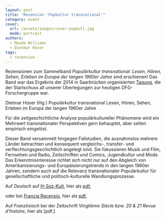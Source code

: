 ```yaml
---
layout: post
title: "Rezension 'Popkultur transnational'"
category: event
cover:
  url: /assets/images/cover-popkult.jpg
  mode: portrait
authors:
  - Maude Williams
  - Dietmar Hüser
tags:
  - rezension
---
```

Rezensionen zum Sammelband *Populärkultur transnational: Lesen, Hören, Sehen, Erleben im Europa der langen 1960er Jahre* sind erschienen! Das Band war das Ergebnis der 2014 in Saarbrücken organisierten [Tagung](../assets/pdf/tagungsbericht.pdf), die der Startschuss all unserer  Überlegungen zur heutigen DFG-Forschergruppe war.

<!-- more -->

Dietmar Hüser (Hg.)
Populärkultur transnational
Lesen, Hören, Sehen, Erleben im Europa der langen 1960er Jahre

Für die zeitgeschichtliche Analyse populärkultureller Phänomene wird ein Mehrwert transnationaler Perspektiven gern behauptet, aber selten empirisch eingelöst.

Dieser Band versammelt hingegen Fallstudien, die ausnahmslos mehrere Länder betrachten und konsequent vergleichs-, transfer- und verflechtungsgeschichtlich angelegt sind. Sie fokussieren Musik und Film, Fernsehen und Radio, Zeitschriften und Comics, Jugendkultur und Mode. Das Erkenntnisinteresse richtet sich nicht nur auf den Abgleich von Amerikanisierungs- und Europäisierungstrends in den langen 1960er Jahren, sondern auch auf die Relevanz transnationaler Populärkultur für gesellschaftliche und politisch-kulturelle Wandlungsprozesse.

Auf *Deutsch* auf [H-Soz-Kult](https://www.hsozkult.de/publicationreview/id/rezbuecher-24696), hier als [pdf.](../assets/pdf/Popkult-Hsozkult.pdf)

oder bei [Francia Recensio](https://journals.ub.uni-heidelberg.de/index.php/frrec/article/view/57517/49166), hier als [pdf.](../assets/pdf/Francia.pdf)

Auf *Französisch* bei der Zeitschrift *Vingtième Siècle bzw. 20 & 21 Revue d’histoire*, hier als [pdf.]
